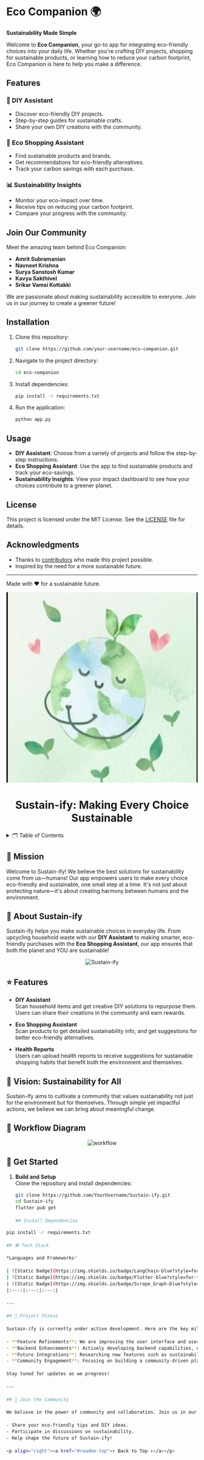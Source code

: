 # Eco Companion 🌍

**Sustainability Made Simple**

Welcome to **Eco Companion**, your go-to app for integrating eco-friendly choices into your daily life. Whether you're crafting DIY projects, shopping for sustainable products, or learning how to reduce your carbon footprint, Eco Companion is here to help you make a difference.

## Features

### 🌱 DIY Assistant
- Discover eco-friendly DIY projects.
- Step-by-step guides for sustainable crafts.
- Share your own DIY creations with the community.

### 🛒 Eco Shopping Assistant
- Find sustainable products and brands.
- Get recommendations for eco-friendly alternatives.
- Track your carbon savings with each purchase.

### 📊 Sustainability Insights
- Monitor your eco-impact over time.
- Receive tips on reducing your carbon footprint.
- Compare your progress with the community.

## Join Our Community

Meet the amazing team behind Eco Companion:

- **Amrit Subramanian**
- **Navneet Krishna**
- **Surya Sanstosh Kumar**
- **Kavya Sakthivel**
- **Srikar Vamsi Kottakki**


We are passionate about making sustainability accessible to everyone. Join us in our journey to create a greener future!

## Installation

1. Clone this repository:
    ```bash
    git clone https://github.com/your-username/eco-companion.git
    ```

2. Navigate to the project directory:
    ```bash
    cd eco-companion
    ```

3. Install dependencies:
    ```bash
    pip install -r requirements.txt
    ```

4. Run the application:
    ```bash
    python app.py
    ```

## Usage

- **DIY Assistant**: Choose from a variety of projects and follow the step-by-step instructions.
- **Eco Shopping Assistant**: Use the app to find sustainable products and track your eco-savings.
- **Sustainability Insights**: View your impact dashboard to see how your choices contribute to a greener planet.

## License

This project is licensed under the MIT License. See the [LICENSE](LICENSE) file for details.

## Acknowledgments

- Thanks to [contributors](https://github.com/your-username/eco-companion/graphs/contributors) who made this project possible.
- Inspired by the need for a more sustainable future.

---

Made with ❤️ for a sustainable future.


<p align="center">
  <img src="https://github.com/MonospaceSurya/SUSTAIN-IFY_SFT/blob/main/images/WhatsApp%20Image%202024-10-12%20at%2016.27.10.jpeg?raw=true" alt="Sustain-ify Logo" width="800" height="500">
</p>

<div align="center">
  <h1 align="center">Sustain-ify: Making Every Choice Sustainable</h1>
</div>

<!-- TABLE OF CONTENTS -->
<details>
  <summary>🗂️ Table of Contents</summary>
  <ol>
    <li>
      <a href="#about-sustain-ify">🐚 About Sustain-ify</a>
      <ul>
        <li><a href="#features">⭐️ Features</a></li>
        <li><a href="#vision">🔮 Vision</a></li>
      </ul>
    </li>
    <li>
      <a href="#workflow">🌈 Workflow Diagram</a>
    </li>
    <li>
      <a href="#get-started">🚀 Get Started</a>
      <ul>
        <li><a href="#get-started">1. Build and Setup</a></li>
        <li><a href="#get-started">2. Running FastAPI</a></li>
      </ul>
    </li>
    <li>
      <a href="#-tech-stack">🛠️ Tech Stack</a>
    </li>
    <li><a href="#community">🤖 Join the Community</a></li>
  </ol>
</details>

## 🎯 Mission

Welcome to Sustain-ify! We believe the best solutions for sustainability come from us—humans! Our app empowers users to make every choice eco-friendly and sustainable, one small step at a time. It's not just about protecting nature—it's about creating harmony between humans and the environment.

<a name="about-sustain-ify"></a>

## 🐚 About Sustain-ify

Sustain-ify helps you make sustainable choices in everyday life. From upcycling household waste with our **DIY Assistant** to making smarter, eco-friendly purchases with the **Eco Shopping Assistant**, our app ensures that both the planet and YOU are sustainable!

<p align="center">
  <img src="https://i.giphy.com/media/v1.Y2lkPTc5MGI3NjExODM0c21qMW5qOTFtM250cGo0eTFtNHB0ZDlzeGR2ZzFpY2Rkdm5qaCZlcD12MV9pbnRlcm5hbF9naWZfYnlfaWQmY3Q9Zw/2Z8gvu6xRbqCHA0bYh/giphy.gif" alt="Sustain-ify">
</p> 

<a name="features"></a>

## ⭐️ Features

- **DIY Assistant**  
  Scan household items and get creative DIY solutions to repurpose them. Users can share their creations in the community and earn rewards.
  
- **Eco Shopping Assistant**  
  Scan products to get detailed sustainability info, and get suggestions for better eco-friendly alternatives.
  
- **Health Reports**  
  Users can upload health reports to receive suggestions for sustainable shopping habits that benefit both the environment and themselves.

<a name="vision"></a>

## 🔮 Vision: Sustainability for All

Sustain-ify aims to cultivate a community that values sustainability not just for the environment but for themselves. Through simple yet impactful actions, we believe we can bring about meaningful change.

<a name="workflow"></a>

## 🌈 Workflow Diagram

<p align="center">
  <img src="https://github.com/YourUsername/Sustain-ify/blob/main/images/sustainify_workflow.png" alt="workflow">
</p>

<a name="get-started"></a>

## 🚀 Get Started

1. **Build and Setup**  
   Clone the repository and install dependencies:
   ```bash
   git clone https://github.com/YourUsername/Sustain-ify.git
   cd Sustain-ify
   flutter pub get
   
   ## Install Dependencies

```bash
pip install -r requirements.txt

## 🛠️ Tech Stack

*Languages and Frameworks*

| ![Static Badge](https://img.shields.io/badge/LangChain-blue?style=for-the-badge&logo=langchain) | ![Static Badge](https://img.shields.io/badge/Gemini-blue?style=for-the-badge&logo=googlegemini&logoColor=white)| ![Static Badge](https://img.shields.io/badge/Serper_API-blue?style=for-the-badge) |
| ![Static Badge](https://img.shields.io/badge/Flutter-blue?style=for-the-badge&logo=flutter&logoColor=white)| ![Static Badge](https://img.shields.io/badge/Fast_API-blue?style=for-the-badge&logo=fastapi&logoColor=white) | ![Static Badge](https://img.shields.io/badge/Firebase-blue?style=for-the-badge&logo=firebase&logoColor=white) |
| ![Static Badge](https://img.shields.io/badge/Scrape_Graph-blue?style=for-the-badge) | ![Static Badge](https://img.shields.io/badge/Cloudflare-blue?style=for-the-badge&logo=cloudflare&logoColor=white) |
|:---:|:---:|:---:|

---

## 🚧 Project Status

Sustain-ify is currently under active development. Here are the key milestones we are working on:

- **Feature Refinements**: We are improving the user interface and user experience for seamless interaction.
- **Backend Enhancements**: Actively developing backend capabilities, ensuring faster and more reliable performance.
- **Future Integrations**: Researching new features such as sustainability trackers and personalized insights based on user behavior.
- **Community Engagement**: Focusing on building a community-driven platform for sharing eco-friendly practices.

Stay tuned for updates as we progress!

---

## 🤖 Join the Community

We believe in the power of community and collaboration. Join us in our mission to make sustainable living accessible to all! You can:

- Share your eco-friendly tips and DIY ideas.
- Participate in discussions on sustainability.
- Help shape the future of Sustain-ify!

<p align="right"><a href="#readme-top">↑ Back to Top ↑</a></p>


